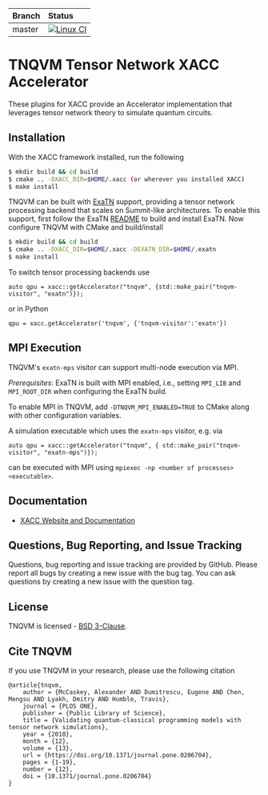 | Branch | Status |
|:-------|:-------|
|master | [![Linux CI](https://github.com/ORNL-QCI/tnqvm/actions/workflows/build.yml/badge.svg?branch=master)](https://github.com/ORNL-QCI/tnqvm/actions/workflows/build.yml) |


# TNQVM Tensor Network XACC Accelerator
These plugins for XACC provide an Accelerator implementation that leverages tensor network theory to simulate quantum circuits.

Installation
------------
With the XACC framework installed, run the following
```bash
$ mkdir build && cd build
$ cmake .. -DXACC_DIR=$HOME/.xacc (or wherever you installed XACC)
$ make install
```

TNQVM can be built with [ExaTN](https://github.com/ornl-qci/exatn) support, providing a tensor network processing backend that scales on Summit-like architectures. To enable this support, first follow the ExaTN [README](https://github.com/ORNL-QCI/exatn/blob/devel/README.md) to build and install ExaTN. Now configure TNQVM with CMake and build/install
```bash
$ mkdir build && cd build
$ cmake .. -DXACC_DIR=$HOME/.xacc -DEXATN_DIR=$HOME/.exatn
$ make install
```
To switch tensor processing backends use 
```
auto qpu = xacc::getAccelerator("tnqvm", {std::make_pair("tnqvm-visitor", "exatn")});
```
or in Python
```
qpu = xacc.getAccelerator('tnqvm', {'tnqvm-visitor':'exatn'})
```

MPI Execution
-------------
TNQVM's `exatn-mps` visitor can support multi-node execution via MPI. 

*Prerequisites*: ExaTN is built with MPI enabled, i.e., setting `MPI_LIB` and `MPI_ROOT_DIR` when configuring the ExaTN build.

To enable MPI in TNQVM, add `-DTNQVM_MPI_ENABLED=TRUE` to CMake along with other configuration variables.

A simulation executable which uses the `exatn-mps` visitor, e.g. via 
```
auto qpu = xacc::getAccelerator("tnqvm", { std::make_pair("tnqvm-visitor", "exatn-mps")});
```
can be executed with MPI using `mpiexec -np <number of processes> <executable>`.

Documentation
-------------

* [XACC Website and Documentation ](https://xacc.readthedocs.io)

Questions, Bug Reporting, and Issue Tracking
--------------------------------------------

Questions, bug reporting and issue tracking are provided by GitHub. Please
report all bugs by creating a new issue with the bug tag. You can ask
questions by creating a new issue with the question tag.

License
-------

TNQVM is licensed - [BSD 3-Clause](LICENSE).


Cite TNQVM
----------
If you use TNQVM in your research, please use the following citation
```
@article{tnqvm,
    author = {McCaskey, Alexander AND Dumitrescu, Eugene AND Chen, Mengsu AND Lyakh, Dmitry AND Humble, Travis},
    journal = {PLOS ONE},
    publisher = {Public Library of Science},
    title = {Validating quantum-classical programming models with tensor network simulations},
    year = {2018},
    month = {12},
    volume = {13},
    url = {https://doi.org/10.1371/journal.pone.0206704},
    pages = {1-19},
    number = {12},
    doi = {10.1371/journal.pone.0206704}
}
```
